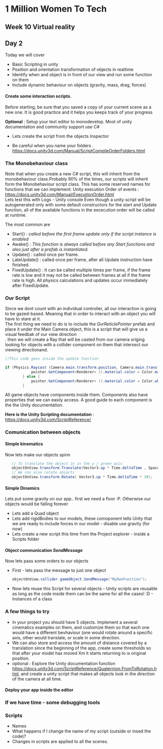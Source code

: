 # 1 Million Women To Tech 

## Week 10 Virtual reality

## Day 2


Today we will cover

* Basic Scripting in unity
* Position and orientation transformation of objects in realtime
* Identify when and object is in front of our view and run some function on them
* Include dynamic behaviour on objects (gravity, mass, drag, forces)

















#### Create some interaction scripts.

Before starting, be sure that you saved a copy of your current scene as a new one. It is good practice and it helps you keeps track of your progress

**Optional** : Setup your text editor to monodevelop. 
Most of unity documentation and community support use C#
<br /> 

* Lets create the script from the objects Inspector 

* Be careful when you name your folders .  https://docs.unity3d.com/Manual/ScriptCompileOrderFolders.html


### The Monobehaviour class
Note that when you create a new C# script, this will inherit from the monobehaviour class.Probably 90% of the times, our scripts will inherit form  the Monobehaviour script class. This has some reserved names for functions that we can implement:
Unity execution Order of events : https://docs.unity3d.com/Manual/ExecutionOrder.html <br /> 
Lets test this with Logs - Unity console
Even though a unity script will be autogenerated only with some default constructors for the start and Update function, all of the available functions in the excecution order will be called at runtime. 

The most common are 
* Start() : *called before the first frame update only if the script instance is enabled*
* Awake() : *This function is always called before any Start functions and also just after a prefab  is instantiated.*
* Update() : called once per frame. 
* LateUpdate() : called once per frame, after all Update instruction have finished.
* FixedUpdate() :  It can be called multiple times per frame, if the frame rate is low and it may not be called between frames at all if the frame rate is high. All physics calculations and updates occur immediately after FixedUpdate. 

### Our Script
Since we dont count with an individual controller, all our interaction is going to be gazed-based. Meaning that in order to interact with an object you will have to stare at it.
<br /> The first thing we need to do is to include the *GvrReticlePointer* prefab and place it under the Main Camera object, this is a script that will give us a visual feedbak of our view direction <br /> . then we will create a Ray that will be casted from our camera origing looking for objects with a collider component on them that intersect our viewing directionand.


```csharp
//This code goes inside the update function

if (Physics.Raycast (Camera.main.transform.position, Camera.main.transform.forward, out objectOnView, max_Distance)) { //we perform a raycast every frame
			pointer.GetComponent<Renderer> ().material.color = Color.magenta;
		} else {
			pointer.GetComponent<Renderer> ().material.color = Color.white;
		}
```
All game objects have components inside them.
Components also have properties that we can easily access. A good guide to each component is the the Unity documentation.

**Here is the Unity Scripting documentation** : https://docs.unity3d.com/ScriptReference/


### Comunication between objects
#### Simple kinematics
Now lets make our objects spinn 
```csharp
   // To translate the object in in the y / green axis
   objectOnView.transform.Translate(Vector3.up * Time.deltaTime , Space.World);
   // We can also rotate objects
   objectOnView.transform.Rotate( Vector3.up * Time.deltaTime * 30);
```

#### Simple Dinamics
Lets put some gravity on our app.. first we need a floor :P. Otherwise our objects would be falling forever <br />

* Lets add a Quad object
* Lets add rigidBodies to our models, these comoponent tells Unity that we are ready to include forces in our model - disable use gravity (for now)
* Lets create a new script this time from the Project explorer - inside a Scripts folder



#### Object communication *SendMessage*
Now lets pass some orders to our objects
 * First - lets pass the message to just one object

    ```csharp
   objectOnView.collider.gameObject.SendMessage("MyOwnFunction");
    ```

 * Now lets reuse this Script for several objects - Unity scripts are reusable as long as the code inside them can be  the same for all the cases! :D - Instances of a class 
 

### A few things to try

* In your project you should have 5 objects. Implement a several cinematics examples on them, and customize them so that each one would have a different bevhaviour (one would rotate around a specific axis, other would translate, or scale in some direction.
* We can also store and access the amount of distance covered by a translation since the beginning of the app, create some thresholds so that after your model has moved Xm it starts returning to is original position.
* optional : Explore the Unity documentation function https://docs.unity3d.com/ScriptReference/Quaternion.FromToRotation.html, and create a unity script that makes all objects look in the direction of the camera at all time.


#### Deploy your app inside the editor

### If we have time - some debugging tools

### Scripts
* Names
* What happens if I change the name of my script (outside or insed the code)?
* Changes in scripts are applied to all the scenes.






